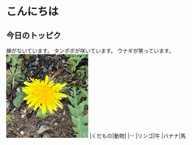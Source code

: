 # こんにちは
## 今日のトッピク
蝉がないています。
タンポポが咲いています。
ウナギが笑っています。
![タンポポ](image/tampopo.JPG)
|くだもの|動物|
|--
|リンゴ|牛
|バナナ|馬
